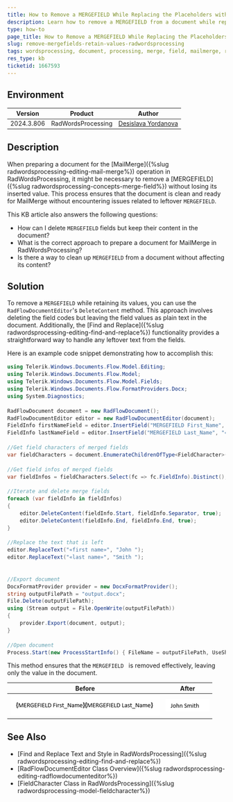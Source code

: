 ```yaml
---
title: How to Remove a MERGEFIELD While Replacing the Placeholders with Values in RadWordsProcessing
description: Learn how to remove a MERGEFIELD from a document while replacing the placeholders with actual values, facilitating the MailMerge process in RadWordsProcessing.
type: how-to
page_title: How to Remove a MERGEFIELD While Replacing the Placeholders with Values in RadWordsProcessing
slug: remove-mergefields-retain-values-radwordsprocessing
tags: wordsprocessing, document, processing, merge, field, mailmerge, remove 
res_type: kb
ticketid: 1667593
---
```


## Environment

| Version | Product | Author | 
| ---- | ---- | ---- | 
| 2024.3.806| RadWordsProcessing |[Desislava Yordanova](https://www.telerik.com/blogs/author/desislava-yordanova)| 

## Description
When preparing a document for the [MailMerge]({%slug radwordsprocessing-editing-mail-merge%}) operation in RadWordsProcessing, it might be necessary to remove a [MERGEFIELD]({%slug radwordsprocessing-concepts-merge-field%}) without losing its inserted value. This process ensures that the document is clean and ready for MailMerge without encountering issues related to leftover `MERGEFIELD`.

This KB article also answers the following questions:
- How can I delete `MERGEFIELD` fields but keep their content in the document?
- What is the correct approach to prepare a document for MailMerge in RadWordsProcessing?
- Is there a way to clean up `MERGEFIELD` from a document without affecting its content?

## Solution
To remove a `MERGEFIELD` while retaining its values, you can use the `RadFlowDocumentEditor`'s `DeleteContent` method. This approach involves deleting the field codes but leaving the field values as plain text in the document. Additionally, the [Find and Replace]({%slug radwordsprocessing-editing-find-and-replace%}) functionality provides a straightforward way to handle any leftover text from the fields.

Here is an example code snippet demonstrating how to accomplish this:

```csharp
using Telerik.Windows.Documents.Flow.Model.Editing;
using Telerik.Windows.Documents.Flow.Model;
using Telerik.Windows.Documents.Flow.Model.Fields;
using Telerik.Windows.Documents.Flow.FormatProviders.Docx;
using System.Diagnostics;

RadFlowDocument document = new RadFlowDocument();
RadFlowDocumentEditor editor = new RadFlowDocumentEditor(document);
FieldInfo firstNameField = editor.InsertField("MERGEFIELD First_Name", "«first name»");
FieldInfo lastNameField = editor.InsertField("MERGEFIELD Last_Name", "«last name»");

//Get field characters of merged fields
var fieldCharacters = document.EnumerateChildrenOfType<FieldCharacter>().Where(ch => ch.FieldInfo.Field is MergeField).ToList();

//Get field infos of merged fields
var fieldInfos = fieldCharacters.Select(fc => fc.FieldInfo).Distinct();

//Iterate and delete merge fields
foreach (var fieldInfo in fieldInfos)
{
    editor.DeleteContent(fieldInfo.Start, fieldInfo.Separator, true);
    editor.DeleteContent(fieldInfo.End, fieldInfo.End, true);
}

//Replace the text that is left
editor.ReplaceText("«first name»", "John ");
editor.ReplaceText("«last name»", "Smith ");


//Export document
DocxFormatProvider provider = new DocxFormatProvider();
string outputFilePath = "output.docx";
File.Delete(outputFilePath);
using (Stream output = File.OpenWrite(outputFilePath))
{
    provider.Export(document, output);
}

//Open document
Process.Start(new ProcessStartInfo() { FileName = outputFilePath, UseShellExecute = true });
```

This method ensures that the `MERGEFIELD ` is removed effectively, leaving only the value in the document.

|Before|After|
|----|----|
|![Merge Fields Before](images/mergeFields.gif)|![Merge Fields After](images/replacedMergeFields.png)|

## See Also

- [Find and Replace Text and Style in RadWordsProcessing]({%slug radwordsprocessing-editing-find-and-replace%})
- [RadFlowDocumentEditor Class Overview]({%slug radwordsprocessing-editing-radflowdocumenteditor%})
- [FieldCharacter Class in RadWordsProcessing]({%slug radwordsprocessing-model-fieldcharacter%})
